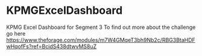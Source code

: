 # KPMGExcelDashboard
KPMG Excel Dashboard for Segment 3
To find out more about the challenge go here https://www.theforage.com/modules/m7W4GMqeT3bh9Nb2c/RBG3BtaHDFwHqofFs?ref=BcidS438dtwvMS8uZ
